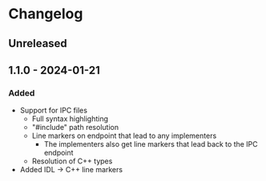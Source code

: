 <!-- Keep a Changelog guide -> https://keepachangelog.com -->

# Changelog

## Unreleased

## 1.1.0 - 2024-01-21

### Added

- Support for IPC files
  - Full syntax highlighting
  - "#include" path resolution
  - Line markers on endpoint that lead to any implementers
    - The implementers also get line markers that lead back to the IPC endpoint
  - Resolution of C++ types
- Added IDL -> C++ line markers
